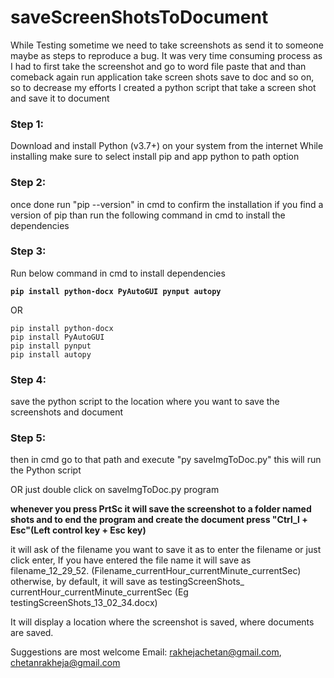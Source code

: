 # saveScreenShotsToDocument
While Testing sometime we need to take screenshots as send it to someone maybe as steps to reproduce a bug. It was very time consuming process as I had to first take the screenshot and go to word file paste that and than comeback again run application take screen shots save to doc and so on, so to decrease my efforts I created a python script that take a screen shot and save it to document


### Step 1: 
Download and install Python (v3.7+) on your system from the internet 
While installing make sure to select install pip and app python to path option

### Step 2:
once done run "pip --version" in cmd to confirm the installation
if you find a version of pip than run the following command in cmd to install the dependencies

### Step 3:
Run below command in cmd to install dependencies

**`pip install python-docx PyAutoGUI pynput autopy`**

OR
```
pip install python-docx
pip install PyAutoGUI
pip install pynput
pip install autopy
```
### Step 4:
save the python script to the location where you want to save the screenshots and document

### Step 5:
then in cmd go to that path and execute
"py saveImgToDoc.py"
this will run the Python script

OR just double click on saveImgToDoc.py program


**whenever you press PrtSc it will save the screenshot to a folder named shots
and to end the program and create the document press "Ctrl_l + Esc"(Left control key + Esc key)**

it will ask of the filename you want to save it as to enter the filename or just click enter, If you have entered the file name it will save as filename_12_29_52. (Filename_currentHour_currentMinute_currentSec) otherwise, by default, it will save as testingScreenShots_ currentHour_currentMinute_currentSec (Eg testingScreenShots_13_02_34.docx)

It will display a location where the screenshot is saved, where documents are saved.

Suggestions are most welcome
Email: rakhejachetan@gmail.com, chetanrakheja@gmail.com
